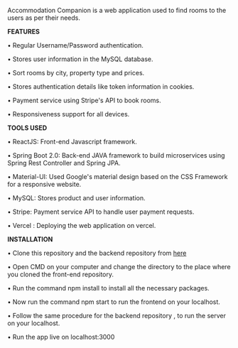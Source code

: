 
Accommodation Companion is a web application used to find rooms to the users as per their needs.

**FEATURES**

•	Regular Username/Password authentication.

•	Stores user information in the MySQL database.

•	Sort rooms by city, property type and prices.

•	Stores authentication details like token information in cookies.

•	Payment service using Stripe's API to book rooms.

•	Responsiveness support for all devices.

**TOOLS USED**

•	ReactJS: Front-end Javascript framework.

•	Spring Boot 2.0: Back-end JAVA framework to build microservices using Spring Rest Controller and Spring JPA.

•	Material-UI: Used Google's material design based on the CSS Framework for a responsive website.

•	MySQL: Stores product and user information.

•	Stripe: Payment service API to handle user payment requests.

•	Vercel : Deploying the web application on vercel.


**INSTALLATION**

•	Clone this repository and the backend repository from [here](https://github.com/ranirangari/accomodation-companion-server)

• Open CMD on your computer and change the directory to the place where you cloned the front-end repository.

• Run the command npm install to install all the necessary packages.

• Now run the command npm start to run the frontend on your localhost.

• Follow the same procedure for the backend repository , to run the server on your localhost.

• Run the app live on localhost:3000


